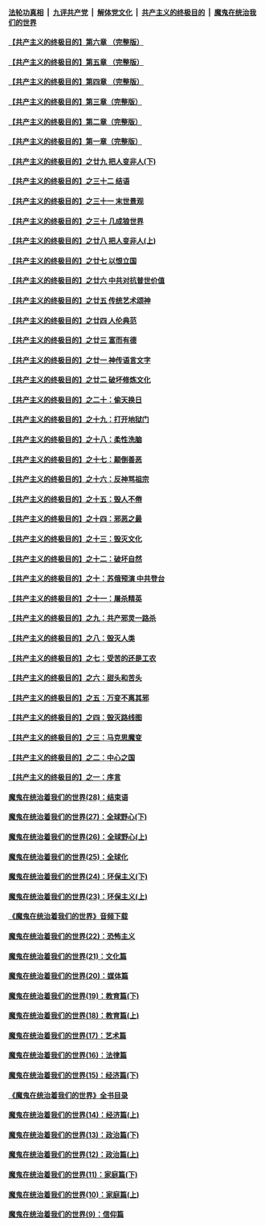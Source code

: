 ####  [法轮功真相](../../../../basic/blob/master/README.md?t=06241432) &nbsp;|&nbsp; [九评共产党](../../../../9ping.md/blob/master/README.md?t=06241432) &nbsp;|&nbsp; [解体党文化](../../../../jtdwh.md/blob/master/README.md?t=06241432)  &nbsp;|&nbsp; [共产主义的终极目的](../../../../gczydzjmd.md/blob/master/README.md?t=06241432) &nbsp;|&nbsp; [魔鬼在统治我们的世界](../../../../mgztzwmdsj.md/blob/master/README.md?t=06241432) 

#### [【共产主义的终极目的】第六章 （完整版）](../pages/nsc422/n11428913.md?t=06241432) 

#### [【共产主义的终极目的】第五章 （完整版）](../pages/nsc422/n11428912.md?t=06241432) 

#### [【共产主义的终极目的】第四章 （完整版）](../pages/nsc422/n11428907.md?t=06241432) 

#### [【共产主义的终极目的】第三章（完整版）](../pages/nsc422/n11428848.md?t=06241432) 

#### [【共产主义的终极目的】第二章（完整版）](../pages/nsc422/n11428831.md?t=06241432) 

#### [【共产主义的终极目的】第一章（完整版）](../pages/nsc422/n11417651.md?t=06241432) 

#### [【共产主义的终极目的】之廿九 把人变非人(下)](../pages/nsc422/n11344140.md?t=06241432) 

#### [【共产主义的终极目的】之三十二 结语](../pages/nsc422/n11360535.md?t=06241432) 

#### [【共产主义的终极目的】之三十一 末世景观](../pages/nsc422/n11351129.md?t=06241432) 

#### [【共产主义的终极目的】之三十 几成狼世界](../pages/nsc422/n11348280.md?t=06241432) 

#### [【共产主义的终极目的】之廿八 把人变非人(上)](../pages/nsc422/n11340492.md?t=06241432) 

#### [【共产主义的终极目的】之廿七 以恨立国](../pages/nsc422/n11336944.md?t=06241432) 

#### [【共产主义的终极目的】之廿六 中共对抗普世价值](../pages/nsc422/n11324785.md?t=06241432) 

#### [【共产主义的终极目的】之廿五 传统艺术颂神](../pages/nsc422/n11296396.md?t=06241432) 

#### [【共产主义的终极目的】之廿四 人伦典范](../pages/nsc422/n11296397.md?t=06241432) 

#### [【共产主义的终极目的】之廿三 富而有德](../pages/nsc422/n11283598.md?t=06241432) 

#### [【共产主义的终极目的】之廿一 神传语言文字](../pages/nsc422/n11263265.md?t=06241432) 

#### [【共产主义的终极目的】之廿二 破坏修炼文化](../pages/nsc422/n11245728.md?t=06241432) 

#### [【共产主义的终极目的】之二十：偷天换日](../pages/nsc422/n11238846.md?t=06241432) 

#### [【共产主义的终极目的】之十九：打开地狱门](../pages/nsc422/n11206376.md?t=06241432) 

#### [【共产主义的终极目的】之十八：柔性洗脑](../pages/nsc422/n11199994.md?t=06241432) 

#### [【共产主义的终极目的】之十七：颠倒善恶](../pages/nsc422/n11179782.md?t=06241432) 

#### [【共产主义的终极目的】之十六：反神骂祖宗](../pages/nsc422/n11166798.md?t=06241432) 

#### [【共产主义的终极目的】之十五：毁人不倦](../pages/nsc422/n11166792.md?t=06241432) 

#### [【共产主义的终极目的】之十四：邪恶之最](../pages/nsc422/n11150249.md?t=06241432) 

#### [【共产主义的终极目的】之十三：毁灭文化](../pages/nsc422/n11135227.md?t=06241432) 

#### [【共产主义的终极目的】之十二：破坏自然](../pages/nsc422/n11135214.md?t=06241432) 

#### [【共产主义的终极目的】之十：苏俄预演 中共登台](../pages/nsc422/n11118424.md?t=06241432) 

#### [【共产主义的终极目的】之十一：屠杀精英](../pages/nsc422/n11118442.md?t=06241432) 

#### [【共产主义的终极目的】之九：共产邪灵一路杀](../pages/nsc422/n11114139.md?t=06241432) 

#### [【共产主义的终极目的】之八：毁灭人类](../pages/nsc422/n11108503.md?t=06241432) 

#### [【共产主义的终极目的】之七：受苦的还是工农](../pages/nsc422/n11101809.md?t=06241432) 

#### [【共产主义的终极目的】之六：甜头和苦头](../pages/nsc422/n11096971.md?t=06241432) 

#### [【共产主义的终极目的】之五：万变不离其邪](../pages/nsc422/n11091285.md?t=06241432) 

#### [【共产主义的终极目的】之四：毁灭路线图](../pages/nsc422/n11086284.md?t=06241432) 

#### [【共产主义的终极目的】之三：马克思魔变](../pages/nsc422/n11061941.md?t=06241432) 

#### [【共产主义的终极目的】之二：中心之国](../pages/nsc422/n11047728.md?t=06241432) 

#### [【共产主义的终极目的】之一：序言](../pages/nsc422/n11086077.md?t=06241432) 

#### [魔鬼在统治着我们的世界(28)：结束语](../pages/nsc422/n10936246.md?t=06241432) 

#### [魔鬼在统治着我们的世界(27)：全球野心(下)](../pages/nsc422/n10928319.md?t=06241432) 

#### [魔鬼在统治着我们的世界(26)：全球野心(上)](../pages/nsc422/n10900318.md?t=06241432) 

#### [魔鬼在统治着我们的世界(25)：全球化](../pages/nsc422/n10788205.md?t=06241432) 

#### [魔鬼在统治着我们的世界(24)：环保主义(下)](../pages/nsc422/n10695307.md?t=06241432) 

#### [魔鬼在统治着我们的世界(23)：环保主义(上)](../pages/nsc422/n10688613.md?t=06241432) 

#### [《魔鬼在统治着我们的世界》音频下载](../pages/nsc422/n10635553.md?t=06241432) 

#### [魔鬼在统治着我们的世界(22)：恐怖主义](../pages/nsc422/n10614727.md?t=06241432) 

#### [魔鬼在统治着我们的世界(21)：文化篇](../pages/nsc422/n10597706.md?t=06241432) 

#### [魔鬼在统治着我们的世界(20)：媒体篇](../pages/nsc422/n10586579.md?t=06241432) 

#### [魔鬼在统治着我们的世界(19)：教育篇(下)](../pages/nsc422/n10564808.md?t=06241432) 

#### [魔鬼在统治着我们的世界(18)：教育篇(上)](../pages/nsc422/n10526970.md?t=06241432) 

#### [魔鬼在统治着我们的世界(17)：艺术篇](../pages/nsc422/n10499093.md?t=06241432) 

#### [魔鬼在统治着我们的世界(16)：法律篇](../pages/nsc422/n10485969.md?t=06241432) 

#### [魔鬼在统治着我们的世界(15)：经济篇(下)](../pages/nsc422/n10469975.md?t=06241432) 

#### [《魔鬼在统治着我们的世界》全书目录](../pages/nsc422/n10464261.md?t=06241432) 

#### [魔鬼在统治着我们的世界(14)：经济篇(上)](../pages/nsc422/n10457370.md?t=06241432) 

#### [魔鬼在统治着我们的世界(13)：政治篇(下)](../pages/nsc422/n10448270.md?t=06241432) 

#### [魔鬼在统治着我们的世界(12)：政治篇(上)](../pages/nsc422/n10444576.md?t=06241432) 

#### [魔鬼在统治着我们的世界(11)：家庭篇(下)](../pages/nsc422/n10440961.md?t=06241432) 

#### [魔鬼在统治着我们的世界(10)：家庭篇(上)](../pages/nsc422/n10435448.md?t=06241432) 

#### [魔鬼在统治着我们的世界(9)：信仰篇](../pages/nsc422/n10432159.md?t=06241432) 

